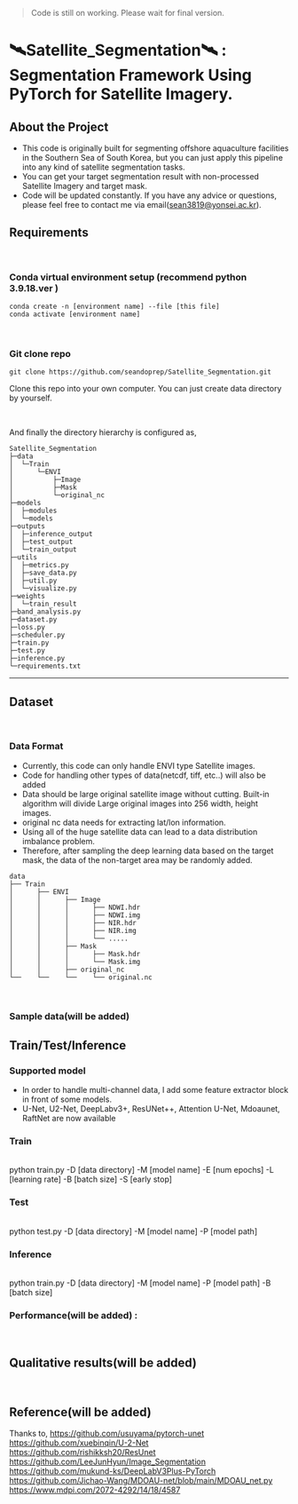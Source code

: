 > Code is still on working. Please wait for final version.

# 🛰️Satellite_Segmentation🛰️ : Segmentation Framework Using PyTorch for Satellite Imagery.

## About the Project
- This code is originally built for segmenting offshore aquaculture facilities in the Southern Sea of South Korea, but you can just apply this pipeline into any kind of satellite segmentation tasks. 
- You can get your target segmentation result with non-processed Satellite Imagery and target mask.
- Code will be updated constantly. If you have any advice or questions, please feel free to contact me via email(sean3819@yonsei.ac.kr).

## Requirements
</br>

### Conda virtual environment setup (recommend python 3.9.18.ver )

```
conda create -n [environment name] --file [this file]
conda activate [environment name]
```
</br>

### Git clone repo

```
git clone https://github.com/seandoprep/Satellite_Segmentation.git
```

Clone this repo into your own computer. You can just create data directory by yourself. 

</br>

And finally the directory hierarchy is configured as,

```
Satellite_Segmentation
├─data
│  └─Train
│      └─ENVI
│          ├─Image
│          ├─Mask
│          └─original_nc
├─models
│  ├─modules
│  └─models
├─outputs
│  ├─inference_output
│  ├─test_output
│  └─train_output
├─utils
│  ├─metrics.py
│  ├─save_data.py
│  ├─util.py
│  └─visualize.py
├─weights
│  └─train_result
├─band_analysis.py
├─dataset.py
├─loss.py
├─scheduler.py
├─train.py
├─test.py
├─inference.py
└─requirements.txt

```

---

## Dataset
</br>

### Data Format
- Currently, this code can only handle ENVI type Satellite images. 
- Code for handling other types of data(netcdf, tiff, etc..) will also be added
- Data should be large original satellite image without cutting. Built-in algorithm will divide Large original images into 256 width, height images.
- original nc data needs for extracting lat/lon information.
- Using all of the huge satellite data can lead to a data distribution imbalance problem. 
- Therefore, after sampling the deep learning data based on the target mask, the data of the non-target area may be randomly added.

```
data
├── Train
│      ├── ENVI
│      │      ├── Image
│      │      │      ├── NDWI.hdr
│      │      │      ├── NDWI.img
│      │      │      ├── NIR.hdr
│      │      │      ├── NIR.img
│      │      │      └── .....
│      │      ├── Mask
│      │      │      ├── Mask.hdr
│      │      │      └── Mask.img
│      │      ├── original_nc
└──    └──    └──    └── original.nc

```
</br>

### Sample data(will be added)



## Train/Test/Inference

### Supported model

- In order to handle multi-channel data, I add some feature extractor block in front of some models. 
- U-Net, U2-Net, DeepLabv3+, ResUNet++, Attention U-Net, Mdoaunet, RaftNet are now available

### Train
</br>
python train.py -D [data directory] -M [model name] -E [num epochs] -L [learning rate] -B [batch size] -S [early stop]
</br>

### Test
</br>
python test.py -D [data directory] -M [model name] -P [model path]
</br>

### Inference
</br>
python train.py -D [data directory] -M [model name] -P [model path] -B [batch size]
</br>

### Performance(will be added) : 
</br>


## Qualitative results(will be added)

</br>


## Reference(will be added)
Thanks to,
https://github.com/usuyama/pytorch-unet
https://github.com/xuebinqin/U-2-Net
https://github.com/rishikksh20/ResUnet
https://github.com/LeeJunHyun/Image_Segmentation
https://github.com/mukund-ks/DeepLabV3Plus-PyTorch
https://github.com/Jichao-Wang/MDOAU-net/blob/main/MDOAU_net.py
https://www.mdpi.com/2072-4292/14/18/4587